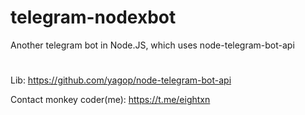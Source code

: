 # telegram-nodexbot
Another telegram bot in Node.JS, which uses node-telegram-bot-api
#

Lib: https://github.com/yagop/node-telegram-bot-api

Contact monkey coder(me): https://t.me/eightxn
